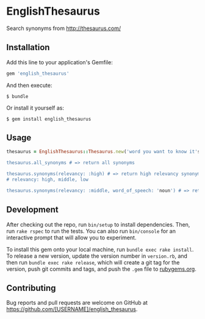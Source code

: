 # EnglishThesaurus

Search synonyms from http://thesaurus.com/

## Installation

Add this line to your application's Gemfile:

```ruby
gem 'english_thesaurus'
```

And then execute:

    $ bundle

Or install it yourself as:

    $ gem install english_thesaurus

## Usage

```ruby
thesaurus = EnglishThesaurus::Thesaurus.new('word you want to know it's synonyms')

thesaurus.all_synonyms # => return all synonyms

thesaurus.synonyms(relevancy: :high) # => return high relevancy synonyms. 
# relevancy: high, middle, low 

thesaurus.synonyms(relevancy: :middle, word_of_speech: 'noun') # => return synonyms filtered by relevancy and word_of_speech
```

## Development

After checking out the repo, run `bin/setup` to install dependencies. Then, run `rake rspec` to run the tests. You can also run `bin/console` for an interactive prompt that will allow you to experiment.

To install this gem onto your local machine, run `bundle exec rake install`. To release a new version, update the version number in `version.rb`, and then run `bundle exec rake release`, which will create a git tag for the version, push git commits and tags, and push the `.gem` file to [rubygems.org](https://rubygems.org).

## Contributing

Bug reports and pull requests are welcome on GitHub at https://github.com/[USERNAME]/english_thesaurus.

